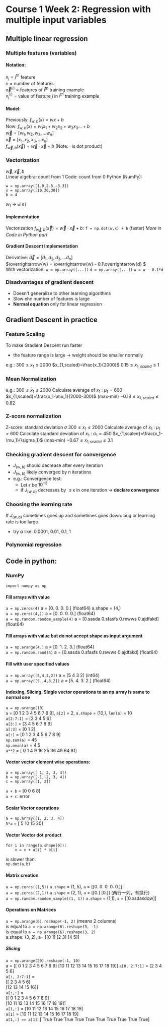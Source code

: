 # Course 1 Week 2: Regression with multiple input variables

## Multiple linear regression

### Multiple features (variables)
#### Notation:
$x_j = j^{th}$ feature  
$n$ = number of features  
$\overrightarrow{x}^{(i)}$ = features of $i^{th}$ training example  
$x_j^{(i)}$ = value of feature $j$ in $i^{th}$ training example

#### Model:
Previously: $f_{w,b}(x) = wx + b$  
Now: $f_{w,b}(x) = w_1x_1 +w_2x_2+w_3x_3 ... + b$  
$\overrightarrow{w} = [w_1,w_2,w_3, ... w_n]$  
$\overrightarrow{x} = [x_1,x_2,x_3, ... x_n]$  
$f_{\overrightarrow{w},b}(\overrightarrow{x}) = \overrightarrow{w}·\overrightarrow{x} + b$ (Note: · is dot product)

### Vectorization
$\overrightarrow{w},\overrightarrow{x}, b$  
Linear algebra: count from 1
Code: count from 0
Python (NumPy):
```
w = np.array([1.0,2.5,-3.3])
x = np.array([10,20,30])
b = 4
```
$w_1$ -> `w[0]`  

#### Implementation
Vectorization $f_{\overrightarrow{w},b}(\overrightarrow{x}) = \overrightarrow{w}·\overrightarrow{x} + b$:
`f = np.dot(w,x) + b` (faster)
*More in Code in Python part*

#### Gradient Descent Implementation
Derivative: $\overrightarrow{d} = [d_1,d_2,d_3, ... d_n]$  
$\overrightarrow{w} = \overrightarrow{w} - 0.1\overrightarrow{d} $  
With vectorization:
`w = np.array([...])`
`d = np.array([...])`
`w = w - 0.1*d`

### Disadvantages of gradient descent
+ Doesn't generalize to other learning algorithms
+ Slow ehn number of features is large
+ **Normal equation** only for linear regression

## Gradient Descent in practice

### Feature Scaling
To make Gradient Descent run faster
+ the feature range is large -> weight should be smaller normally

e.g.:
$300\leq x_1 \leq 2000$
$x_{1,scaled}=\frac{x_1}{2000}$
$0.15 \leq x_{1,scaled} \leq 1$

### Mean Normalization
e.g.:
$300\leq x_1 \leq 2000$
Calculate average of $x_1$ : $\mu_1 = 600$
$x_{1,scaled}=\frac{x_1-\mu_1}{2000-300}$ (max-min)
$-0.18 \leq x_{1,scaled} \leq 0.82$

### Z-score normalization
Z-score: standard deviation $\sigma$
$300\leq x_1 \leq 2000$
Calculate average of $x_1$ : $\mu_1 = 600$
Calculate standard deviation of $x_1$ : $\sigma_1 = 450$
$x_{1,scaled}=\frac{x_1-\mu_1}{\sigma_1}$ (max-min)
$-0.67 \leq x_{1,scaled} \leq 3.1$

### Checking gradient descent for convergence
+ $J_{(w, b)}$ should decrease after every iteration
+ $J_{(w, b)}$ likely converged by n iterations
+ e.g.: Convergence test:
  + Let $\epsilon$ be $10^{-3}$
  + if $J_{(w, b)}$ decreases by $\leq\epsilon$ in one iteration -> **declare convergence**
  
### Choosing the learning rate
If $J_{(w, b)}$ sometimes goes up and sometimes goes down: bug or learning rate is too large
+ try $\alpha$ like: 0.0001, 0.01, 0.1, 1

### Polynomial regression


## Code in python:

### NumPy
`import numpy as np`  
#### Fill arrays with value
`a = np.zeros(4)`  a = [0. 0. 0. 0.] (float64) a.shape = (4,)  
`a = np.zero((4,))`  a = [0. 0. 0. 0.] (float64)  
`a = np.random.random_sample(4)` a = [0.sasda 0.sfasfs 0.rewws 0.ajdfakd] (float64)  
#### Fill arrays with value but do not accept shape as input argument
`a = np.arange(4.)` a = [0. 1. 2. 3.] (float64)  
`a = np.random.rand(4)`  a = [0.sasda 0.sfasfs 0.rewws 0.ajdfakd] (float64)  
#### Fill with user specified values
`a = np.array([5,4,3,2])`  a = [5 4 3 2] (int64)  
`a = np.array([5.,4,3,2])` a = [5. 4. 3. 2.] (float64)  
#### Indexing, Slicing, Single vector operations to an np.array is same to normal one
`a = np.arange(10)`  
`a` = [0 1 2 3 4 5 6 7 8 9], `a[2]` = 2, `a.shape` = (10,), `len(a)` = 10  
`a[2:7:1]` = [2 3 4 5 6]  
`a[3:]` = [3 4 5 6 7 8 9]  
`a[:3]` =  [0 1 2]  
`a[:]` = [0 1 2 3 4 5 6 7 8 9]  
`np.sum(a)` = 45  
`np.mean(a)` = 4.5  
`a**2` = [ 0  1  4  9 16 25 36 49 64 81]  
#### Vector vector element wise operations:
```
a = np.array([ 1, 2, 3, 4])
b = np.array([-1,-2, 3, 4])
c = np.array([1, 2])
```
`a + b` = [0 0 6 8]  
`a + c`: error  
#### Scalar Vector operations
`a = np.array([1, 2, 3, 4])`  
`5*a` = [ 5 10 15 20]  
#### Vector Vector dot product
```
for i in range(a.shape[0]):
    x = x + a[i] * b[i]
```
is slower than:  
`np.dot(a,b)`  
#### Matrix creation
`a = np.zeros((1,5))` `a.shape` = (1, 5), `a` = [\[0. 0. 0. 0. 0.]]  
`a = np.zeros((2,1))` `a.shape` = (2, 1), `a` = [\[0.]
[0.]] (两行一列，有换行)  
`a = np.random.random_sample((1, 1))` `a.shape` = (1,1), `a` = [\[0.xsdasdqw]]  
#### Operations on Matrices
`a = np.arange(6).reshape(-1, 2)`  (means 2 columns)  
is equal to
`a = np.arange(6).reshape(3, -1)`  
is equal to
`a = np.arange(6).reshape(3, 2)`  
a.shape: (3, 2), 
a= [[0 1]
 [2 3]
 [4 5]]
##### Slicing
`a = np.arange(20).reshape(-1, 10)`  
a = 
[\[ 0  1  2  3  4  5  6  7  8  9]
 [10 11 12 13 14 15 16 17 18 19]]
`a[0, 2:7:1]` = [2 3 4 5 6]  
`a[:, 2:7:1]` =  
 [\[ 2  3  4  5  6]  
 [12 13 14 15 16]]  
 `a[:,:]` =  
 [\[ 0  1  2  3  4  5  6  7  8  9]  
 [10 11 12 13 14 15 16 17 18 19]]  
 `a[1,:]` =  [10 11 12 13 14 15 16 17 18 19]  
`a[1]`   =  [10 11 12 13 14 15 16 17 18 19]  
`a[1,:] == a[1]`: [ True  True  True  True  True  True  True  True  True  True]